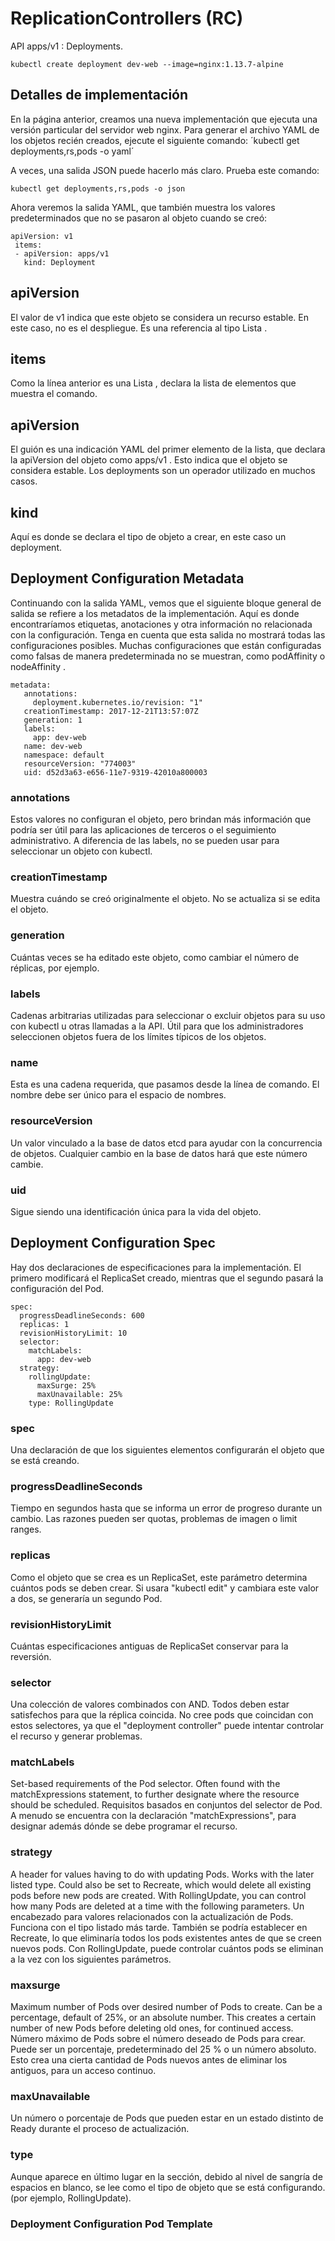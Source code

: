 # ReplicationControllers  (RC)
API apps/v1  : Deployments. 

`kubectl create deployment dev-web --image=nginx:1.13.7-alpine`

## Detalles de implementación
En la página anterior, creamos una nueva implementación que ejecuta una versión particular del servidor web nginx. 
Para generar el archivo YAML de los objetos recién creados, ejecute el siguiente comando:
´kubectl get deployments,rs,pods -o yaml´

A veces, una salida JSON puede hacerlo más claro. Prueba este comando:

`kubectl get deployments,rs,pods -o json`

Ahora veremos la salida YAML, que también muestra los valores predeterminados que no se pasaron al objeto cuando se creó:

```
apiVersion: v1
 items:
 - apiVersion: apps/v1
   kind: Deployment
```

## apiVersion
El valor de v1 indica que este objeto se considera un recurso estable. En este caso, no es el despliegue. Es una referencia al tipo Lista . 

## items
Como la línea anterior es una Lista , declara la lista de elementos que muestra el comando. 

## apiVersion
El guión es una indicación YAML del primer elemento de la lista, que declara la apiVersion del objeto como apps/v1 . Esto indica que el objeto se considera estable. Los deployments son un operador utilizado en muchos casos. 


## kind
Aquí es donde se declara el tipo de objeto a crear, en este caso un deployment.


## Deployment Configuration Metadata

Continuando con la salida YAML, vemos que el siguiente bloque general de salida se refiere a los metadatos de la implementación. 
Aquí es donde encontraríamos etiquetas, anotaciones y otra información no relacionada con la configuración. 
Tenga en cuenta que esta salida no mostrará todas las configuraciones posibles. 
Muchas configuraciones que están configuradas como falsas de manera predeterminada no se muestran, como podAffinity o nodeAffinity .

```
metadata:
   annotations:
     deployment.kubernetes.io/revision: "1"
   creationTimestamp: 2017-12-21T13:57:07Z
   generation: 1
   labels:
     app: dev-web
   name: dev-web
   namespace: default
   resourceVersion: "774003"
   uid: d52d3a63-e656-11e7-9319-42010a800003
```

### annotations
Estos valores no configuran el objeto, pero brindan más información que podría ser útil para las aplicaciones de terceros o el seguimiento administrativo. 
A diferencia de las labels, no se pueden usar para seleccionar un objeto con kubectl.

### creationTimestamp
Muestra cuándo se creó originalmente el objeto. No se actualiza si se edita el objeto.

### generation
Cuántas veces se ha editado este objeto, como cambiar el número de réplicas, por ejemplo.

### labels
Cadenas arbitrarias utilizadas para seleccionar o excluir objetos para su uso con kubectl u otras llamadas a la API. Útil para que los administradores seleccionen objetos fuera de los límites típicos de los objetos.

### name
Esta es una cadena requerida, que pasamos desde la línea de comando. El nombre debe ser único para el espacio de nombres.

### resourceVersion
Un valor vinculado a la base de datos etcd para ayudar con la concurrencia de objetos. Cualquier cambio en la base de datos hará que este número cambie.

### uid
Sigue siendo una identificación única para la vida del objeto.


## Deployment Configuration Spec
Hay dos declaraciones de especificaciones para la implementación. El primero modificará el ReplicaSet creado, mientras que el segundo pasará la configuración del Pod.

```
spec:  
  progressDeadlineSeconds: 600   
  replicas: 1  
  revisionHistoryLimit: 10   
  selector:     
    matchLabels:       
      app: dev-web  
  strategy:     
    rollingUpdate:       
      maxSurge: 25%        
      maxUnavailable: 25%     
    type: RollingUpdate
```

### spec
Una declaración de que los siguientes elementos configurarán el objeto que se está creando.

### progressDeadlineSeconds
Tiempo en segundos hasta que se informa un error de progreso durante un cambio. Las razones pueden ser quotas, problemas de imagen o limit ranges.

### replicas
Como el objeto que se crea es un ReplicaSet, este parámetro determina cuántos pods se deben crear. Si usara "kubectl edit" y cambiara este valor a dos, se generaría un segundo Pod.

### revisionHistoryLimit
Cuántas especificaciones antiguas de ReplicaSet conservar para la reversión.

### selector
Una colección de valores combinados con AND. Todos deben estar satisfechos para que la réplica coincida. No cree pods que coincidan con estos selectores, ya que el "deployment controller" puede intentar controlar el recurso y generar problemas.

### matchLabels
Set-based requirements of the Pod selector. Often found with the matchExpressions statement, to further designate where the resource should be scheduled.
Requisitos basados en conjuntos del selector de Pod. A menudo se encuentra con la declaración "matchExpressions", para designar además dónde se debe programar el recurso.

### strategy
A header for values having to do with updating Pods. Works with the later listed type. Could also be set to Recreate, which would delete all existing pods before new pods are created. With RollingUpdate, you can control how many Pods are deleted at a time with the following parameters.
Un encabezado para valores relacionados con la actualización de Pods. Funciona con el tipo listado más tarde. También se podría establecer en Recreate, lo que eliminaría todos los pods existentes antes de que se creen nuevos pods. Con RollingUpdate, puede controlar cuántos pods se eliminan a la vez con los siguientes parámetros.

### maxsurge
Maximum number of Pods over desired number of Pods to create. Can be a percentage, default of 25%, or an absolute number. This creates a certain number of new Pods before deleting old ones, for continued access.
Número máximo de Pods sobre el número deseado de Pods para crear. Puede ser un porcentaje, predeterminado del 25 % o un número absoluto. Esto crea una cierta cantidad de Pods nuevos antes de eliminar los antiguos, para un acceso continuo.

### maxUnavailable
Un número o porcentaje de Pods que pueden estar en un estado distinto de Ready durante el proceso de actualización.

### type
Aunque aparece en último lugar en la sección, debido al nivel de sangría de espacios en blanco, se lee como el tipo de objeto que se está configurando. (por ejemplo, RollingUpdate).

### Deployment Configuration Pod Template
